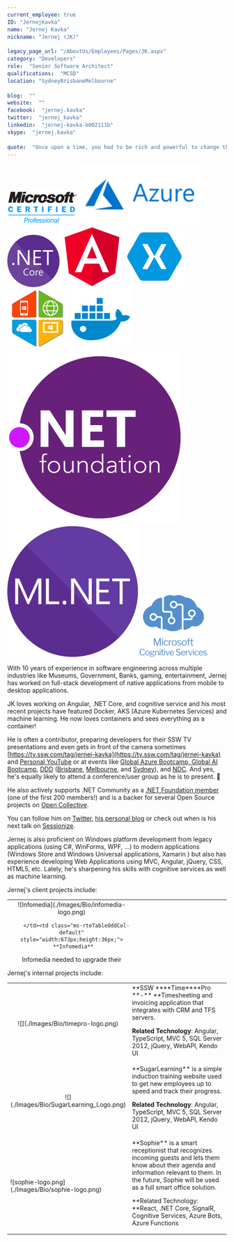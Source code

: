 ```yaml
---
current_employee: true
ID: "JernejKavka"
name: "Jernej Kavka"
nickname: "Jernej (JK)"

legacy_page_url: "/AboutUs/Employees/Pages/JK.aspx"
category: "Developers"
role:  "Senior Software Architect"
qualifications:  "MCSD"
location: "SydneyBrisbaneMelbourne"

blog:  ""
website:  ""
facebook:  "jernej.kavka"
twitter:  "jernej_kavka"
linkedin:  "jernej-kavka-b002111b"
skype:  "jernej.kavka"

quote:  "Once upon a time, you had to be rich and powerful to change the world. Now you just need to be bold and write code."
---
```


 ![](./Images/Bio/MCP.png) 
![azure-logo.png](./Images/Bio/azure-logo.png) 
![.NET Core](./Images/Bio/dotnetcore.png) 
 ![angular.png](./Images/Bio/angular.png) 
 ![xamarin](./Images/Bio/xamarin.jpg) 
 ![dotnetcode](./Images/Bio/dotnetcode.jpg) 
 ![docker](./Images/Bio/docker.jpg) 
 ![dotnet_foundation_logo.png](./Images/Bio/dotnet_foundation_logo.png) 
![ML.NET-logo.png](./Images/Bio/ML.NET-logo.png) 
![Microsoft-Cognitive-Service-Logo.png](./Images/Bio/Microsoft-Cognitive-Service-Logo.png) 
   

With 10 years of experience in software engineering across multiple industries like Museums, Government, Banks, gaming, entertainment, Jernej has worked on full-stack development of native applications from mobile to desktop applications.

JK loves working on Angular, .NET Core, and cognitive service and his most recent projects have featured Docker, AKS (Azure Kubernetes Services) and machine learning. He now loves containers and sees everything as a container!  

He is often a contributor, preparing developers for their SSW TV presentations and even gets in front of the camera sometimes [https://tv.ssw.com/tag/jernej-kavka](https://tv.ssw.com/tag/jernej-kavka) and [Personal YouTube](https://www.youtube.com/watch?v=3VPHV1902OQ&list=PLO0Fq_pphtfEHluXtyaX-IYy4vV2QxYeS) or at events like [Global Azure Bootcamp, ](https://global.azurebootcamp.net/)[Global AI Bootcamp](https://brisbanebootcamp.com/), [DDD](https://dddbrisbane.com/) ([Brisbane](https://dddbrisbane.com/), [Melbourne](https://www.dddmelbourne.com/), and [Sydney](https://www.dddsydney.com.au/)), and [NDC](https://ndcsydney.com/). And yes, he's equally likely to attend a conference/user group as he is to present. 🧐  

He also actively supports .NET Community as a [.NET Foundation member](https://dotnetfoundation.org/) (one of the first 200 members!) and is a backer for several Open Source projects on [Open Collective](https://opencollective.com/jernej-kavka).  

You can follow him on [Twitter,](https://twitter.com/jernej_kavka) [his personal blog](https://jkdev.me/) or check out when is his next talk on [Sessionize](https://sessionize.com/jernej-kavka/).  

Jernej is also proficient on Windows platform development from legacy applications (using C#, WinForms, WPF, ...) to modern applications (Windows Store and Windows Universal applications, Xamarin ) but also has experience developing Web Applications using MVC, Angular, jQuery, CSS, HTML5, etc. Lately, he's sharpening his skills with cognitive services as well as machine learning.

Jernej's client projects include:  
<table class="ms-rteTable-default" width="100%" cellspacing="0" style="height:146px;"><tbody><tr class="ms-rteTableEvenRow-default"><td class="ms-rteTableEvenCol-default" style="width:165px;height:36px;text-align:center;">![Infomedia](./Images/Bio/infomedia-logo.png) 
  

       </td><td class="ms-rteTableOddCol-default" style="width:673px;height:36px;">
       **Infomedia**  
Infomedia needed to upgrade their applications to a newer version of the Angular framework and improve the overall performance of their applications.  

**Related Technology**: Angular, TypeScript  

</td></tr><tr class="ms-rteTableOddRow-default"><td class="ms-rteTableEvenCol-default" rowspan="1" style="width:165px;height:36px;text-align:center;">![Long Service Corporation](./Images/Bio/LongServiceCorporation.gif) 
  

</td><td class="ms-rteTableOddCol-default" rowspan="1" style="width:673px;height:36px;">

  <strong class="ms-rteThemeForeColor-2-0">Long Service Corporation**  
Long Service Corporation engaged SSW to redesign and refactor their Worker Portal application, used by workers to download their statements. This application will be extended to include claims for workers. The new software design of the application includes multiple services which can be shared between projects.

 **Related Technology**: ASP.Net MVC, Entity Framework, WebAPI, TypeScript, jQuery  

</strong></td></tr><tr class="ms-rteTableFooterRow-default"><td class="ms-rteTableFooterEvenCol-default" rowspan="1" style="width:165px;height:36px;text-align:center;">![d_ir_video_4_213c78534d79be0271befa34ca744fa7.jpg](./Images/Bio/d_ir_video_4_213c78534d79be0271befa34ca744fa7.jpg) 
</td><td class="ms-rteTableFooterOddCol-default" rowspan="1" style="width:673px;height:36px;">** Banpu**  
Banpu engaged SSW to develop a PWA application that can be used online and offline in various situations. We have worked with several different teams from different countries and parts of Australia, and the main focus for SSW was delivering micro-services, offline and syncing capabilities of the PWA application, a desktop administration website, the mobile UX animations, and migrating data from Excel spreadsheets. We delivered all of the features with high code coverage with unit and component tests.  

**Related Technology**: React, PWA, CosmosDB, NodeJS, .NET Core  
</td></tr></tbody></table>  

Jernej's internal projects include:  
<table class="ms-rteTable-default" cellspacing="0" style="width:100%;"><tbody><tr><td class="ms-rteTable-default" style="width:1%;text-align:center;">![](./Images/Bio/timepro-logo.png) 
  
</td><td class="ms-rteTable-default" style="width:50%;">
       **SSW ****Time****Pro **-** **Timesheeting and invoicing application that integrates with CRM and TFS servers.  

**Related Technology**: Angular, TypeScript, MVC 5, SQL Server 2012, jQuery, WebAPI, Kendo UI  
</td></tr><tr><td class="ms-rteTable-default" style="width:1%;text-align:center;">![](./Images/Bio/SugarLearning_Logo.png) 
</td><td class="ms-rteTable-default">**SugarLearning** is a simple induction training website used to get new employees up to speed and track their progress.  

**Related Technology**: Angular, TypeScript, MVC 5, SQL Server 2012, jQuery, WebAPI, Kendo UI   
</td></tr><tr><td>![sophie-logo.png](./Images/Bio/sophie-logo.png) 
  
</td><td> 
       **Sophie** is a smart receptionist that recognizes incoming guests and lets them know about their agenda and information relevant to them. In the future, Sophie will be used as a full smart office solution.  

**Related Technology: **React, .NET Core, SignalR, Cognitive Services, Azure Bots, Azure Functions  
</td></tr></tbody></table>